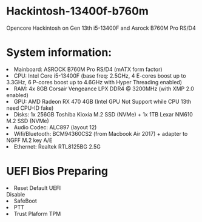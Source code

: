 # Hackintosh-13400f-b760m
Opencore Hackintosh on Gen 13th i5-13400F and Asrock B760M Pro RS/D4

<h1>System information:</h1>
<list>
  <li>Mainboard: ASROCK B760M Pro RS/D4 (mATX form factor)</li>
  <li>CPU: Intel Core i5-13400F (base freq: 2.5GHz, 4 E-cores boost up to 3.3GHz, 6 P-cores boost up to 4.6GHz with Hyper Threading enabled)</li> 
  <li>RAM: 4x 8GB Corsair Vengeance LPX DDR4 @ 3200MHz (with XMP 2.0 enabled)</li>
  <li>GPU: AMD Radeon RX 470 4GB (Intel GPU Not Support while CPU 13th need CPU-ID fake)</li>
  <li>Disks: 1x 256GB Toshiba Kioxia M.2 SSD (NVMe) + 1x 1TB Lexar NM610 M.2 SSD (NVMe)</li>
  <li>Audio Codec: ALC897 (layout 12)</li>
  <li>Wifi/Bluetooth: BCM94360CS2 (from Macbook Air 2017) + adapter to NGFF M.2 key A/E</li>
  <li>Ethernet: Realtek RTL8125BG 2.5G</li>
</list>

<h1>UEFI Bios Preparing</h1>
<list>
  <li>Reset Default UEFI</li>
  <list>Disable</list>
    <li>SafeBoot</li>
    <li>PTT</li>
    <li>Trust Plaform TPM</li>
</list>
